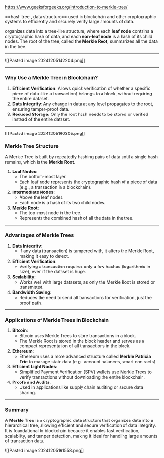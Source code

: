 https://www.geeksforgeeks.org/introduction-to-merkle-tree/

==hash tree , data structure== used in blockchain and other cryptographic systems to efficiently and securely verify large amounts of data.

organizes data into a tree-like structure, where each **leaf node** contains a cryptographic hash of data, and each **non-leaf node** is a hash of its child nodes. The root of the tree, called the **Merkle Root**, summarizes all the data in the tree.

---
![[Pasted image 20241205142204.png]]

---
### **Why Use a Merkle Tree in Blockchain?**

1. **Efficient Verification**: Allows quick verification of whether a specific piece of data (like a transaction) belongs to a block, without requiring the entire dataset.
2. **Data Integrity**: Any change in data at any level propagates to the root, ensuring tamper-proof data.
3. **Reduced Storage**: Only the root hash needs to be stored or verified instead of the entire dataset.
---

![[Pasted image 20241205160305.png]]
### **Merkle Tree Structure**

A Merkle Tree is built by repeatedly hashing pairs of data until a single hash remains, which is the **Merkle Root**.

1. **Leaf Nodes**:
    - The bottom-most layer.
    - Each leaf node represents the cryptographic hash of a piece of data (e.g., a transaction in a blockchain).
2. **Intermediate Nodes**:
    - Above the leaf nodes.
    - Each node is a hash of its two child nodes.
3. **Merkle Root**:
    - The top-most node in the tree.
    - Represents the combined hash of all the data in the tree.
---
### **Advantages of Merkle Trees**

1. **Data Integrity**:
    - If any data (transaction) is tampered with, it alters the Merkle Root, making it easy to detect.
2. **Efficient Verification**:
    - Verifying a transaction requires only a few hashes (logarithmic in size), even if the dataset is huge.
3. **Scalability**:
    - Works well with large datasets, as only the Merkle Root is stored or transmitted.
4. **Bandwidth Saving**:
    - Reduces the need to send all transactions for verification, just the proof path.

---

### **Applications of Merkle Trees in Blockchain**

1. **Bitcoin**:
    - Bitcoin uses Merkle Trees to store transactions in a block.
    - The Merkle Root is stored in the block header and serves as a compact representation of all transactions in the block.
2. **Ethereum**:
    - Ethereum uses a more advanced structure called **Merkle Patricia Trie** to manage state data (e.g., account balances, smart contracts).
3. **Efficient Light Nodes**:
    - Simplified Payment Verification (SPV) wallets use Merkle Trees to verify transactions without downloading the entire blockchain.
4. **Proofs and Audits**:
    - Used in applications like supply chain auditing or secure data sharing.

---

### **Summary**

A **Merkle Tree** is a cryptographic data structure that organizes data into a hierarchical tree, allowing efficient and secure verification of data integrity. It is foundational to blockchain because it enables fast verification, scalability, and tamper detection, making it ideal for handling large amounts of transaction data.

![[Pasted image 20241205161558.png]]